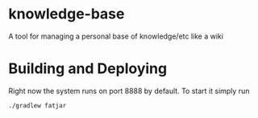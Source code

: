 # knowledge-base
A tool for managing a personal base of knowledge/etc like a wiki

# Building and Deploying
Right now the system runs on port 8888 by default.  To start it simply run 

```aidl
./gradlew fatjar
```
